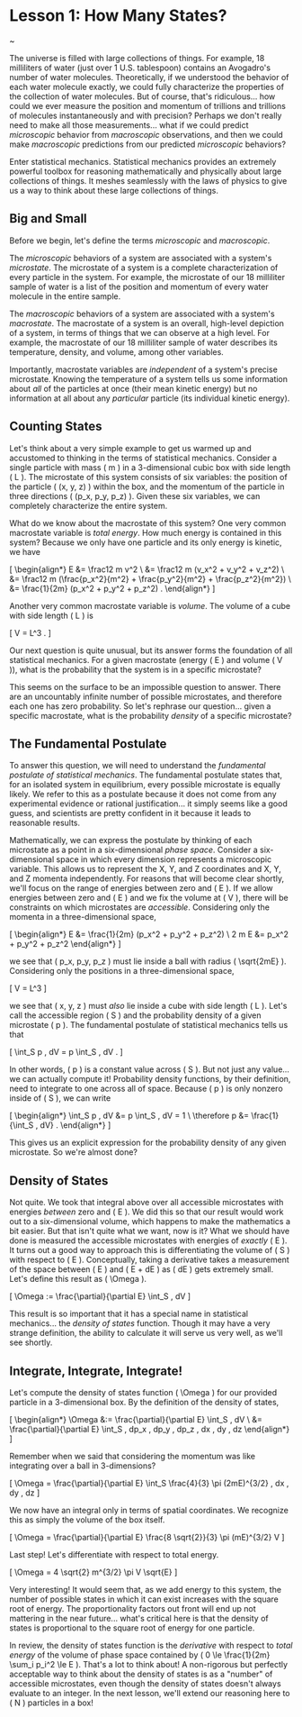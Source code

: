 # Lesson 1: How Many States?

~

The universe is filled with large collections of things.  For example, 18 milliliters of water (just over 1 U.S. tablespoon) contains an Avogadro's number of water molecules.  Theoretically, if we understood the behavior of each water molecule exactly, we could fully characterize the properties of the collection of water molecules.  But of course, that's ridiculous... how could we ever measure the position and momentum of trillions and trillions of molecules instantaneously and with precision?  Perhaps we don't really need to make all those measurements... what if we could predict _microscopic_ behavior from _macroscopic_ observations, and then we could make _macroscopic_ predictions from our predicted _microscopic_ behaviors?

Enter statistical mechanics.  Statistical mechanics provides an extremely powerful toolbox for reasoning mathematically and physically about large collections of things.  It meshes seamlessly with the laws of physics to give us a way to think about these large collections of things.

## Big and Small

Before we begin, let's define the terms _microscopic_ and _macroscopic_.

The _microscopic_ behaviors of a system are associated with a system's _microstate_.  The microstate of a system is a complete characterization of every particle in the system.  For example, the microstate of our 18 milliliter sample of water is a list of the position and momentum of every water molecule in the entire sample.

The _macroscopic_ behaviors of a system are associated with a system's _macrostate_.  The macrostate of a system is an overall, high-level depiction of a system, in terms of things that we can observe at a high level.  For example, the macrostate of our 18 milliliter sample of water describes its temperature, density, and volume, among other variables.

Importantly, macrostate variables are _independent_ of a system's precise microstate.  Knowing the temperature of a system tells us some information about _all_ of the particles at once (their mean kinetic energy) but no information at all about any _particular_ particle (its individual kinetic energy).

## Counting States

Let's think about a very simple example to get us warmed up and accustomed to thinking in the terms of statistical mechanics.  Consider a single particle with mass \( m \) in a 3-dimensional cubic box with side length \( L \).  The microstate of this system consists of six variables: the position of the particle \( (x, y, z) \) within the box, and the momentum of the particle in three directions \( (p_x, p_y, p_z) \).  Given these six variables, we can completely characterize the entire system.

What do we know about the macrostate of this system?  One very common macrostate variable is _total energy_.  How much energy is contained in this system?  Because we only have one particle and its only energy is kinetic, we have

\[ \begin{align*} E &= \frac12 m v^2 \\ &= \frac12 m (v_x^2 + v_y^2 + v_z^2) \\ &= \frac12 m (\frac{p_x^2}{m^2} + \frac{p_y^2}{m^2} + \frac{p_z^2}{m^2}) \\ &= \frac{1}{2m} (p_x^2 + p_y^2 + p_z^2) . \end{align*} \]

Another very common macrostate variable is _volume_.  The volume of a cube with side length \( L \) is

\[ V = L^3 . \]

Our next question is quite unusual, but its answer forms the foundation of all statistical mechanics.  For a given macrostate (energy \( E \) and volume \( V \)), what is the probability that the system is in a specific microstate?

This seems on the surface to be an impossible question to answer.  There are an uncountably infinite number of possible microstates, and therefore each one has zero probability.  So let's rephrase our question... given a specific macrostate, what is the probability _density_ of a specific microstate?

## The Fundamental Postulate

To answer this question, we will need to understand the _fundamental postulate of statistical mechanics_.  The fundamental postulate states that, for an isolated system in equilibrium, every possible microstate is equally likely.  We refer to this as a postulate because it does not come from any experimental evidence or rational justification... it simply seems like a good guess, and scientists are pretty confident in it because it leads to reasonable results.

Mathematically, we can express the postulate by thinking of each microstate as a point in a six-dimensional _phase space_.  Consider a six-dimensional space in which every dimension represents a microscopic variable.  This allows us to represent the X, Y, and Z coordinates and X, Y, and Z momenta independently.  For reasons that will become clear shortly, we'll focus on the range of energies between zero and \( E \).  If we allow energies between zero and \( E \) and we fix the volume at \( V \), there will be constraints on which microstates are _accessible_.  Considering only the momenta in a three-dimensional space,

\[ \begin{align*} E &= \frac{1}{2m} (p_x^2 + p_y^2 + p_z^2) \\ 2 m E &= p_x^2 + p_y^2 + p_z^2 \end{align*} \]

we see that \( p_x, p_y, p_z \) must lie inside a ball with radius \( \sqrt{2mE} \).  Considering only the positions in a three-dimensional space,

\[ V = L^3 \]

we see that \( x, y, z \) must _also_ lie inside a cube with side length \( L \).  Let's call the accessible region \( S \) and the probability density of a given microstate \( p \).  The fundamental postulate of statistical mechanics tells us that

\[ \int_S p \, dV = p \int_S \, dV . \]

In other words, \( p \) is a constant value across \( S \).  But not just any value... we can actually compute it!  Probability density functions, by their definition, need to integrate to one across all of space.  Because \( p \) is only nonzero inside of \( S \), we can write

\[ \begin{align*} \int_S p \, dV &= p \int_S \, dV = 1 \\ \therefore p &= \frac{1}{\int_S \, dV} . \end{align*} \]

This gives us an explicit expression for the probability density of any given microstate.  So we're almost done?

## Density of States

Not quite.  We took that integral above over all accessible microstates with energies _between_ zero and \( E \).  We did this so that our result would work out to a six-dimensional volume, which happens to make the mathematics a bit easier.  But that isn't quite what we want, now is it?  What we should have done is measured the accessible microstates with energies of _exactly_ \( E \).  It turns out a good way to approach this is differentiating the volume of \( S \) with respect to \( E \).  Conceptually, taking a derivative takes a measurement of the space between \( E \) and \( E + dE \) as \( dE \) gets extremely small.  Let's define this result as \( \Omega \).

\[ \Omega := \frac{\partial}{\partial E} \int_S \, dV \]

This result is so important that it has a special name in statistical mechanics... the _density of states_ function.  Though it may have a very strange definition, the ability to calculate it will serve us very well, as we'll see shortly.

## Integrate, Integrate, Integrate!

Let's compute the density of states function \( \Omega \) for our provided particle in a 3-dimensional box.  By the definition of the density of states,

\[ \begin{align*} \Omega &:= \frac{\partial}{\partial E} \int_S \, dV \\ &= \frac{\partial}{\partial E} \int_S \, dp_x \, dp_y \, dp_z \, dx \, dy \, dz \end{align*} \]

Remember when we said that considering the momentum was like integrating over a ball in 3-dimensions?

\[ \Omega = \frac{\partial}{\partial E} \int_S \frac{4}{3} \pi (2mE)^{3/2} \, dx \, dy \, dz \]

We now have an integral only in terms of spatial coordinates.  We recognize this as simply the volume of the box itself.

\[ \Omega = \frac{\partial}{\partial E} \frac{8 \sqrt{2}}{3} \pi (mE)^{3/2} V \]

Last step!  Let's differentiate with respect to total energy.

\[ \Omega = 4 \sqrt{2} m^{3/2} \pi V \sqrt{E} \]

Very interesting!  It would seem that, as we add energy to this system, the number of possible states in which it can exist increases with the square root of energy.  The proportionality factors out front will end up not mattering in the near future... what's critical here is that the density of states is proportional to the square root of energy for one particle.

In review, the density of states function is the _derivative_ with respect to _total energy_ of the volume of phase space contained by \( 0 \le \frac{1}{2m} \sum_i p_i^2 \le E \).  That's a lot to think about!  A non-rigorous but perfectly acceptable way to think about the density of states is as a "number" of accessible microstates, even though the density of states doesn't always evaluate to an integer.  In the next lesson, we'll extend our reasoning here to \( N \) particles in a box!